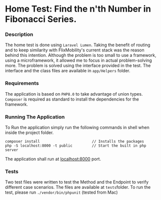 # Home Test: Find the n'th Number in Fibonacci Series. 

### Description
The home test is done using ``Laravel Lumen``. Taking the benefit of routing and to keep similarity with FlixMobility's current stack was the reason behind this intention.
Although the problem is too small to use a framework, using a microframework, it allowed me to focus in actual problem-solving more.
The problem is solved using the interface provided in the test. The interface and the class files are available in ``app/Helpers`` folder.

### Requirements
The application is based on ``PHP8.0`` to take advantage of union types.
``Composer`` is required as standard to install the dependencies for the framework.

### Running The Application
To Run the application simply run the following commands in shell when inside the project folder.
```angular2html
composer install                        // Installs the packages
php -S localhost:8000 -t public         // Start the built in php server
```
The application shall run at [localhost:8000](localhost:8000) port.

### Tests
Two test files were written to test the Method and the Endpoint to verify different case scenarios.
The files are available at ``tests``folder.
To run the test, please run ``./vendor/bin/phpunit`` (tested from Mac)


